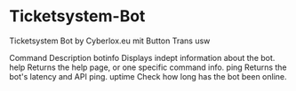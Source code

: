 # Ticketsystem-Bot
Ticketsystem Bot by Cyberlox.eu mit Button Trans usw

Command	Description
botinfo	Displays indept information about the bot.
help	Returns the help page, or one specific command info.
ping	Returns the bot's latency and API ping.
uptime	Check how long has the bot been online.
